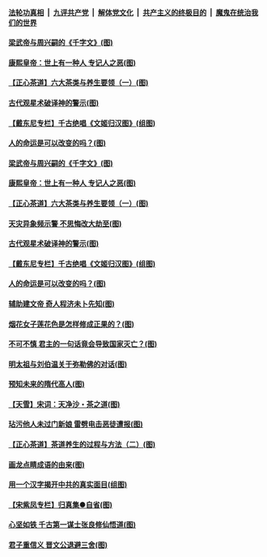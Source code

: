 

####  [法轮功真相](../../../../basic/blob/master/README.md?t=06220131) &nbsp;|&nbsp; [九评共产党](../../../../9ping.md/blob/master/README.md?t=06220131) &nbsp;|&nbsp; [解体党文化](../../../../jtdwh.md/blob/master/README.md?t=06220131)  &nbsp;|&nbsp; [共产主义的终极目的](../../../../gczydzjmd.md/blob/master/README.md?t=06220131) &nbsp;|&nbsp; [魔鬼在统治我们的世界](../../../../mgztzwmdsj.md/blob/master/README.md?t=06220131) 

#### [梁武帝与周兴嗣的《千字文》(图)](../pages/p7/936914.md?t=06220131) 

#### [康熙皇帝：世上有一种人 专记人之恶(图)](../pages/p7/937141.md?t=06220131) 

#### [【正心茶道】六大茶类与养生要领（一）(图)](../pages/p7/936910.md?t=06220131) 

#### [古代观星术破译神的警示(图)](../pages/p7/936938.md?t=06220131) 

#### [【戴东尼专栏】千古绝唱《文姬归汉图》(组图)](../pages/p7/933598.md?t=06220131) 

#### [人的命运是可以改变的吗？(图)](../pages/p7/936633.md?t=06220131) 

#### [梁武帝与周兴嗣的《千字文》(图)](../pages/p7/936914.md?t=06220131) 

#### [康熙皇帝：世上有一种人 专记人之恶(图)](../pages/p7/937141.md?t=06220131) 

#### [【正心茶道】六大茶类与养生要领（一）(图)](../pages/p7/936910.md?t=06220131) 

#### [天灾异象频示警 不思悔改大劫至(图)](../pages/p7/937076.md?t=06220131) 

#### [古代观星术破译神的警示(图)](../pages/p7/936938.md?t=06220131) 

#### [【戴东尼专栏】千古绝唱《文姬归汉图》(组图)](../pages/p7/933598.md?t=06220131) 

#### [人的命运是可以改变的吗？(图)](../pages/p7/936633.md?t=06220131) 

#### [辅助建文帝 奇人程济未卜先知(图)](../pages/p7/936751.md?t=06220131) 

#### [烟花女子莲花色是怎样修成正果的？(图)](../pages/p7/936627.md?t=06220131) 

#### [不可不慎 君主的一句话竟会导致国家灭亡？(图)](../pages/p7/936921.md?t=06220131) 

#### [明太祖与刘伯温关于弥勒佛的对话(图)](../pages/p7/936918.md?t=06220131) 

#### [预知未来的隋代高人(图)](../pages/p7/936519.md?t=06220131) 

#### [【天雪】宋词：天净沙・茶之道(图)](../pages/p7/936606.md?t=06220131) 

#### [玷污他人未过门新娘 雷劈电击恶徒遭报(图)](../pages/p7/936730.md?t=06220131) 

#### [【正心茶道】茶道养生的过程与方法（二）(图)](../pages/p7/936188.md?t=06220131) 

#### [画龙点睛成语的由来(图)](../pages/p7/936521.md?t=06220131) 

#### [用一个汉字揭开中共的真实面目(组图)](../pages/p7/936605.md?t=06220131) 

#### [【宋紫凤专栏】归真集●自省(图)](../pages/p7/936715.md?t=06220131) 

#### [心坚如铁 千古第一谋士张良修仙悟道(图)](../pages/p7/936518.md?t=06220131) 

#### [君子重信义 晋文公退避三舍(图)](../pages/p7/936517.md?t=06220131) 

